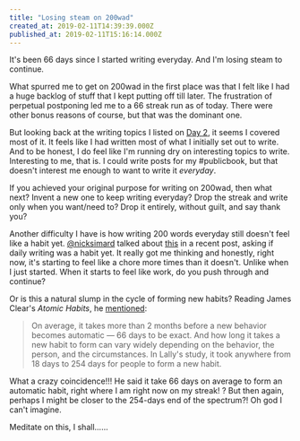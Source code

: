 ```yaml
---
title: "Losing steam on 200wad"
created_at: 2019-02-11T14:39:39.000Z
published_at: 2019-02-11T15:16:14.000Z
---
```

It's been 66 days since I started writing everyday. And I'm losing steam to continue.

  

What spurred me to get on 200wad in the first place was that I felt like I had a huge backlog of stuff that I kept putting off till later. The frustration of perpetual postponing led me to a 66 streak run as of today. There were other bonus reasons of course, but that was the dominant one.

  

But looking back at the writing topics I listed on [Day 2](https://200wordsaday.com/words/writing-about-writing-3315c0a1df1e288d), it seems I covered most of it. It feels like I had written most of what I initially set out to write. And to be honest, I do feel like I'm running dry on interesting topics to write. Interesting to me, that is. I could write posts for my #publicbook, but that doesn't interest me enough to want to write it _everyday_. 

  

If you achieved your original purpose for writing on 200wad, then what next? Invent a new one to keep writing everyday? Drop the streak and write only when you want/need to? Drop it entirely, without guilt, and say thank you?

Another difficulty I have is how writing 200 words everyday still doesn't feel like a habit yet. [@nicksimard](https://200wordsaday.com/writers/nicksimard) talked about [this](https://200wordsaday.com/words/re-is-daily-writing-a-habit-yet-82685c5e79a254f1b) in a recent post, asking if daily writing was a habit yet. It really got me thinking and honestly, right now, it's starting to feel like a chore more times than it doesn't. Unlike when I just started. When it starts to feel like work, do you push through and continue? 

  

Or is this a natural slump in the cycle of forming new habits? Reading James Clear's _Atomic Habits_, he [mentioned](https://jamesclear.com/new-habit):   

  

> On average, it takes more than 2 months before a new behavior becomes automatic — 66 days to be exact. And how long it takes a new habit to form can vary widely depending on the behavior, the person, and the circumstances. In Lally's study, it took anywhere from 18 days to 254 days for people to form a new habit. 

  

What a crazy coincidence!!! He said it take 66 days on average to form an automatic habit, right where I am right now on my streak! ? But then again, perhaps I might be closer to the 254-days end of the spectrum?! Oh god I can't imagine.

  

Meditate on this, I shall......
